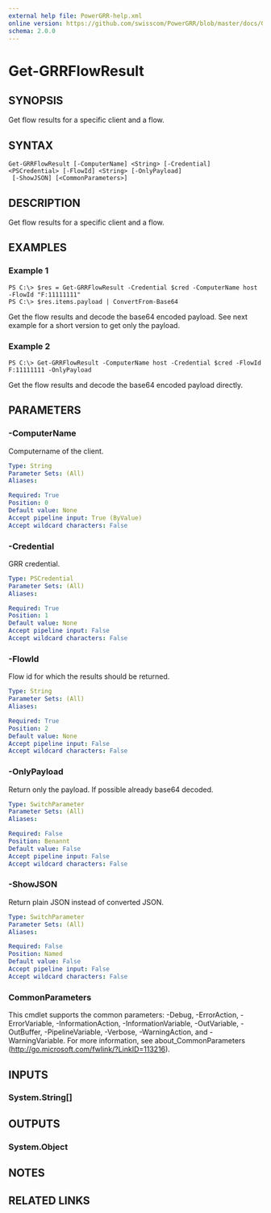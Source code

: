 ```yaml
---
external help file: PowerGRR-help.xml
online version: https://github.com/swisscom/PowerGRR/blob/master/docs/Get-GRRFlowResult.md
schema: 2.0.0
---
```


# Get-GRRFlowResult

## SYNOPSIS
Get flow results for a specific client and a flow.

## SYNTAX

```
Get-GRRFlowResult [-ComputerName] <String> [-Credential] <PSCredential> [-FlowId] <String> [-OnlyPayload]
 [-ShowJSON] [<CommonParameters>]
```

## DESCRIPTION
Get flow results for a specific client and a flow.

## EXAMPLES

### Example 1
```
PS C:\> $res = Get-GRRFlowResult -Credential $cred -ComputerName host -FlowId "F:11111111"
PS C:\> $res.items.payload | ConvertFrom-Base64
```

Get the flow results and decode the base64 encoded payload. See next example
for a short version to get only the payload.

### Example 2
```
PS C:\> Get-GRRFlowResult -ComputerName host -Credential $cred -FlowId F:11111111 -OnlyPayload
```

Get the flow results and decode the base64 encoded payload directly.

## PARAMETERS

### -ComputerName
Computername of the client.

```yaml
Type: String
Parameter Sets: (All)
Aliases: 

Required: True
Position: 0
Default value: None
Accept pipeline input: True (ByValue)
Accept wildcard characters: False
```

### -Credential
GRR credential.

```yaml
Type: PSCredential
Parameter Sets: (All)
Aliases: 

Required: True
Position: 1
Default value: None
Accept pipeline input: False
Accept wildcard characters: False
```

### -FlowId
Flow id for which the results should be returned.

```yaml
Type: String
Parameter Sets: (All)
Aliases: 

Required: True
Position: 2
Default value: None
Accept pipeline input: False
Accept wildcard characters: False
```

### -OnlyPayload
Return only the payload. If possible already base64 decoded.

```yaml
Type: SwitchParameter
Parameter Sets: (All)
Aliases: 

Required: False
Position: Benannt
Default value: False
Accept pipeline input: False
Accept wildcard characters: False
```

### -ShowJSON
Return plain JSON instead of converted JSON.

```yaml
Type: SwitchParameter
Parameter Sets: (All)
Aliases: 

Required: False
Position: Named
Default value: False
Accept pipeline input: False
Accept wildcard characters: False
```

### CommonParameters
This cmdlet supports the common parameters: -Debug, -ErrorAction, -ErrorVariable, -InformationAction, -InformationVariable, -OutVariable, -OutBuffer, -PipelineVariable, -Verbose, -WarningAction, and -WarningVariable. For more information, see about_CommonParameters (http://go.microsoft.com/fwlink/?LinkID=113216).

## INPUTS

### System.String[]

## OUTPUTS

### System.Object

## NOTES

## RELATED LINKS

